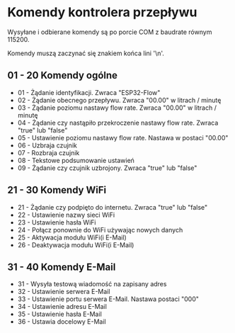 # Komendy kontrolera przepływu
Wysyłane i odbierane komendy są po porcie COM z baudrate równym 115200.

Komendy muszą zaczynać się znakiem końca lini '\n'.

## **01 - 20** Komendy ogólne

 - 01 - Żądanie identyfikacji. Zwraca "ESP32-Flow"
 - 02 - Żądanie obecnego przepływu. Zwraca "00.00" w litrach / minutę
 - 03 - Żądanie poziomu nastawy flow rate. Zwraca "00.00" w litrach / minutę
 - 04 - Żądanie czy nastąpiło przekroczenie nastawy flow rate. Zwraca "true" lub "false"
 - 05 - Ustawienie poziomu nastawy flow rate. Nastawa w postaci "00.00"
 - 06 - Uzbraja czujnik
 - 07 - Rozbraja czujnik
 - 08 - Tekstowe podsumowanie ustawień
 - 09 - Żądanie czy czujnik uzbrojony. Zwraca "true" lub "false"

## **21 - 30** Komendy WiFi
 - 21 - Żądanie czy podpięto do internetu. Zwraca "true" lub "false"
 - 22 - Ustawienie nazwy sieci WiFi
 - 23 - Ustawienie hasła WiFi
 - 24 - Połącz ponownie do WiFi używając nowych danych
 - 25 - Aktywacja modułu WiFi(i E-Mail)
 - 26 - Deaktywacja modułu WiFi(i E-Mail)

## **31 - 40** Komendy E-Mail
 - 31 - Wysyła testową wiadomość na zapisany adres
 - 32 - Ustawienie serwera E-Mail
 - 33 - Ustawienie portu serwera E-Mail. Nastawa postaci "000"
 - 34 - Ustawienie adresu E-Mail
 - 35 - Ustawienie hasła E-Mail
 - 36 - Ustawia docelowy E-Mail